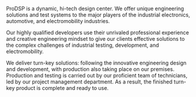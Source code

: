 ProDSP is a dynamic, hi-tech design center. We offer unique engineering solutions and test systems to the major players of the industrial electronics, automotive, and electromobility industries.

Our highly qualified developers use their unrivaled professional experience and creative engineering mindset to give our clients effective solutions to the complex challenges of industrial testing, development, and electromobility.

We deliver turn-key solutions: following the innovative engineering design and development, with production also taking place on our premises. Production and testing is carried out by our proficient team of technicians, led by our project management department. As a result, the finished turn-key product is complete and ready to use.
